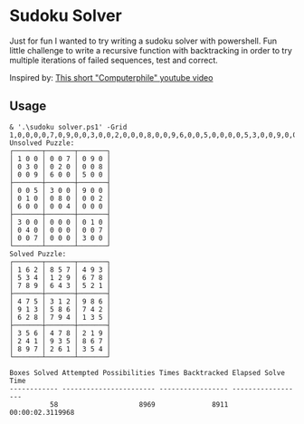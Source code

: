 # Sudoku Solver

Just for fun I wanted to try writing a sudoku solver with powershell. Fun little challenge to write a recursive function with backtracking in order to try multiple iterations of failed sequences, test and correct.

Inspired by: [This short "Computerphile" youtube video](https://www.youtube.com/watch?v=G_UYXzGuqvM&ab_channel=Computerphile)

## Usage

```
& '.\sudoku solver.ps1' -Grid 1,0,0,0,0,7,0,9,0,0,3,0,0,2,0,0,0,8,0,0,9,6,0,0,5,0,0,0,0,5,3,0,0,9,0,0,0,1,0,0,8,0,0,0,2,6,0,0,0,0,4,0,0,0,3,0,0,0,0,0,0,1,0,0,4,0,0,0,0,0,0,7,0,0,7,0,0,0,3,0,0
Unsolved Puzzle:
┌───────┬───────┬───────┐
│ 1 0 0 │ 0 0 7 │ 0 9 0 │
│ 0 3 0 │ 0 2 0 │ 0 0 8 │
│ 0 0 9 │ 6 0 0 │ 5 0 0 │
├───────┼───────┼───────┤
│ 0 0 5 │ 3 0 0 │ 9 0 0 │
│ 0 1 0 │ 0 8 0 │ 0 0 2 │
│ 6 0 0 │ 0 0 4 │ 0 0 0 │
├───────┼───────┼───────┤
│ 3 0 0 │ 0 0 0 │ 0 1 0 │
│ 0 4 0 │ 0 0 0 │ 0 0 7 │
│ 0 0 7 │ 0 0 0 │ 3 0 0 │
└───────┴───────┴───────┘
Solved Puzzle:
┌───────┬───────┬───────┐
│ 1 6 2 │ 8 5 7 │ 4 9 3 │
│ 5 3 4 │ 1 2 9 │ 6 7 8 │
│ 7 8 9 │ 6 4 3 │ 5 2 1 │
├───────┼───────┼───────┤
│ 4 7 5 │ 3 1 2 │ 9 8 6 │
│ 9 1 3 │ 5 8 6 │ 7 4 2 │
│ 6 2 8 │ 7 9 4 │ 1 3 5 │
├───────┼───────┼───────┤
│ 3 5 6 │ 4 7 8 │ 2 1 9 │
│ 2 4 1 │ 9 3 5 │ 8 6 7 │
│ 8 9 7 │ 2 6 1 │ 3 5 4 │
└───────┴───────┴───────┘

Boxes Solved Attempted Possibilities Times Backtracked Elapsed Solve Time
------------ ----------------------- ----------------- ------------------
          58                    8969              8911 00:00:02.3119968
```
